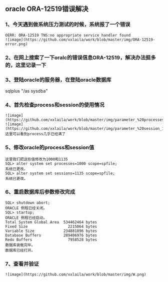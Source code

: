 ## oracle ORA-12519错误解决 
### 1、今天遇到做系统压力测试的时候，系统报了一个错误
```
OERR: ORA-12519 TNS:no appropriate service handler found
![image](https://github.com/xxlaila/work/blob/master/img/ORA-12519-error.png)
```
### 2、在网上搜索了一下oralc的错误信息ORA-12519，解决办法挺多的，这里记录一下
### 3、登陆oracle的服务器，在登陆oracle数据库
sqlplus "/as sysdba"
### 4、首先检查process和session的使用情况
```
![image](https://github.com/xxlaila/work/blob/master/img/parameter_%20processes_1.png)
![image](https://github.com/xxlaila/work/blob/master/img/parameter_%20session_1.png)
这里可以看到process几乎已经满了
```
### 5、修改oracle的process和session值
```
这里我们把这些值修改为1000和1135
SQL> alter system set processes=1000 scope=spfile;
系统已更改。
SQL> alter system set sessions=1135 scope=spfile;
系统已更改。
```
### 6、重启数据库后参数修改完成
```
SQL> shutdown abort;
ORACLE 例程已经关闭。
SQL> startup;
ORACLE 例程已经启动。
Total System Global Area  534462464 bytes
Fixed Size                  2215064 bytes
Variable Size             234881896 bytes
Database Buffers          289406976 bytes
Redo Buffers                7958528 bytes
数据库装载完毕。
数据库已经打开。
```
### 7、查看并验证
```
![image](https://github.com/xxlaila/work/blob/master/img/W.png)
```

